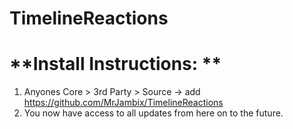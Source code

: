 # TimelineReactions
# **Install Instructions: **
1. Anyones Core > 3rd Party > Source -> add https://github.com/MrJambix/TimelineReactions
2. You now have access to all updates from here on to the future.
